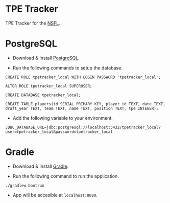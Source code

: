 # TPE Tracker

TPE Tracker for the [NSFL](http://nsfl.jcink.net/index.php).


# PostgreSQL

- Download & Install [PostgreSQL](https://www.postgresql.org/).

- Run the following commands to setup the database.

```CREATE ROLE tpetracker_local WITH LOGIN PASSWORD 'tpetracker_local';```

```ALTER ROLE tpetracker_local SUPERUSER;```

```CREATE DATABASE tpetracker_local;```

```CREATE TABLE players(id SERIAL PRIMARY KEY, player_id TEXT, date TEXT, draft_year TEXT, team TEXT, name TEXT, position TEXT, tpe INTEGER);```

- Add the following variable to your environment.

```JDBC_DATABASE_URL=jdbc:postgresql://localhost:5432/tpetracker_local?user=tpetracker_local&password=tpetracker_local```


# Gradle

- Download & Install [Gradle](https://gradle.org/).

- Run the following command to run the application.

```./gradlew bootrun```

- App will be accesible at ```localhost:8080```.